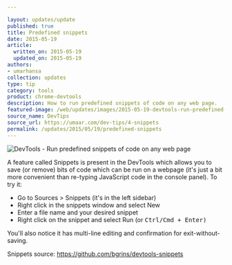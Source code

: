 ```yaml
---

layout: updates/update
published: true
title: Predefined snippets
date: 2015-05-19
article:
  written_on: 2015-05-19
  updated_on: 2015-05-19
authors:
- umarhansa
collection: updates
type: tip
category: tools
product: chrome-devtools
description: How to run predefined snippets of code on any web page.
featured-image: /web/updates/images/2015-05-19-devtools-run-predefined-snippets-of-code-on-any-web-page/snippets.gif
source_name: DevTips
source_url: https://umaar.com/dev-tips/4-snippets
permalink: /updates/2015/05/19/predefined-snippets
---
```

<img src="/web/updates/images/2015-05-19-devtools-run-predefined-snippets-of-code-on-any-web-page/snippets.gif" alt="DevTools - Run predefined snippets of code on any web page">

A feature called Snippets is present in the DevTools which allows you to save (or remove) bits of code which can be run on a webpage (it's just a bit more convenient than re-typing JavaScript code in the console panel). To try it:

<ul>
<li>Go to Sources &gt; Snippets (it's in the left sidebar)</li>
<li>Right click in the snippets window and select New</li>
<li>Enter a file name and your desired snippet</li>
<li>Right click on the snippet and select Run (or <kbd class="kbd">Ctrl/Cmd + Enter)</kbd></li>
</ul>

You'll also notice it has multi-line editing and confirmation for exit-without-saving.

Snippets source: <a href="https://github.com/bgrins/devtools-snippets">https://github.com/bgrins/devtools-snippets</a>